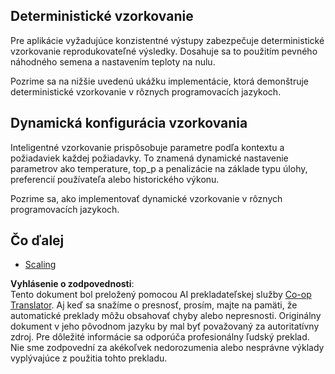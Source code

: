 <!--
CO_OP_TRANSLATOR_METADATA:
{
  "original_hash": "b0de03f7a3ff0204d8356bc61325c459",
  "translation_date": "2025-06-02T20:07:04+00:00",
  "source_file": "05-AdvancedTopics/mcp-sampling/README.md",
  "language_code": "sk"
}
-->
## Deterministické vzorkovanie

Pre aplikácie vyžadujúce konzistentné výstupy zabezpečuje deterministické vzorkovanie reprodukovateľné výsledky. Dosahuje sa to použitím pevného náhodného semena a nastavením teploty na nulu.

Pozrime sa na nižšie uvedenú ukážku implementácie, ktorá demonštruje deterministické vzorkovanie v rôznych programovacích jazykoch.

## Dynamická konfigurácia vzorkovania

Inteligentné vzorkovanie prispôsobuje parametre podľa kontextu a požiadaviek každej požiadavky. To znamená dynamické nastavenie parametrov ako temperature, top_p a penalizácie na základe typu úlohy, preferencií používateľa alebo historického výkonu.

Pozrime sa, ako implementovať dynamické vzorkovanie v rôznych programovacích jazykoch.

## Čo ďalej

- [Scaling](../mcp-scaling/README.md)

**Vyhlásenie o zodpovednosti**:  
Tento dokument bol preložený pomocou AI prekladateľskej služby [Co-op Translator](https://github.com/Azure/co-op-translator). Aj keď sa snažíme o presnosť, prosím, majte na pamäti, že automatické preklady môžu obsahovať chyby alebo nepresnosti. Originálny dokument v jeho pôvodnom jazyku by mal byť považovaný za autoritatívny zdroj. Pre dôležité informácie sa odporúča profesionálny ľudský preklad. Nie sme zodpovední za akékoľvek nedorozumenia alebo nesprávne výklady vyplývajúce z použitia tohto prekladu.